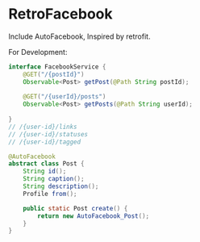 # RetroFacebook

Include AutoFacebook, Inspired by retrofit.

For Development:

```java
interface FacebookService {
    @GET("/{postId}")
    Observable<Post> getPost(@Path String postId);
    
    @GET("/{userId}/posts")
    Observable<Post> getPosts(@Path String userId);
    
}
// /{user-id}/links
// /{user-id}/statuses
// /{user-id}/tagged
```

```java
@AutoFacebook
abstract class Post {
    String id();
    String caption();
    String description();
    Profile from();

    public static Post create() {
        return new AutoFacebook_Post();
    }
}
```
